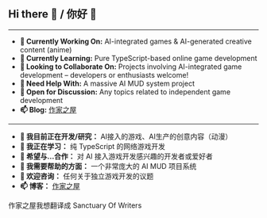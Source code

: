 ## Hi there 👋 / 你好 👋
---
- **🔭 Currently Working On:** AI-integrated games & AI-generated creative content (anime)
- **🌱 Currently Learning:** Pure TypeScript-based online game development
- **👯 Looking to Collaborate On:** Projects involving AI-integrated game development – developers or enthusiasts welcome!
- **🤔 Need Help With:** A massive AI MUD system project
- **💬 Open for Discussion:** Any topics related to independent game development
- **📫 Blog:** [作家之屋](https://tobenot.top)
---
- **🔭 我目前正在开发/研究：** AI接入的游戏、AI生产的创意内容（动漫）
- **🌱 我正在学习：** 纯 TypeScript 的网络游戏开发
- **👯 希望与...合作：** 对 AI 接入游戏开发感兴趣的开发者或爱好者
- **🤔 我需要帮助的方面：** 一个非常庞大的 AI MUD 项目系统
- **💬 欢迎咨询：** 任何关于独立游戏开发的议题
- **📫 博客：** [作家之屋](https://tobenot.top)

作家之屋我想翻译成 Sanctuary Of Writers
